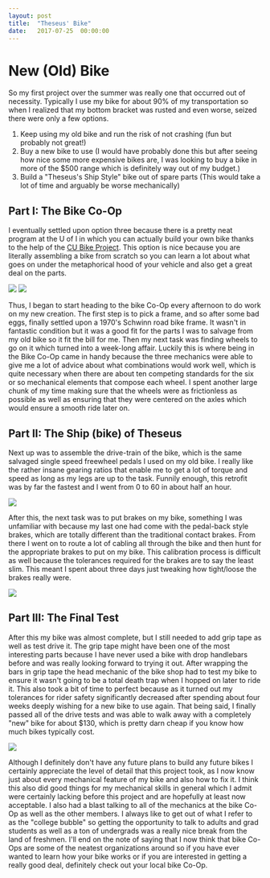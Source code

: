 ```yaml
---
layout: post
title:  "Theseus' Bike"
date:   2017-07-25  00:00:00
---
```



# New (Old) Bike
So my first project over the summer was really one that occurred out of necessity.
Typically I use my bike for about 90% of my transportation so when I realized that
my bottom bracket was rusted and even worse, seized there were only a few options.

1. Keep using my old bike and run the risk of not crashing (fun but probably not great!)
2. Buy a new bike to use (I would have probably done this but after seeing how nice some
  more expensive bikes are, I was looking to buy a bike in more of the $500 range which
  is definitely way out of my budget.)
3. Build a "Theseus's Ship Style" bike out of spare parts (This would take a lot of time
  and arguably be worse mechanically)

## Part I: The Bike Co-Op
I eventually settled upon option three because there is a pretty neat program at
the U of I in which you can actually build your own bike thanks to the help of the
[CU Bike Project][cu-bike-project-link]. This option is nice because you are literally
assembling a bike from scratch so you can learn a lot about what goes on under the
metaphorical hood of your vehicle and also get a great deal on the parts.

![]({{site.baseurl}}/images/new_old_bike/bike_in_shop1.jpg)
![]({{site.baseurl}}/images/new_old_bike/bike_in_shop2.jpg)

Thus, I began to start heading to the bike Co-Op every afternoon to do work on my
new creation. The first step is to pick a frame, and so after some bad eggs, finally
settled upon a 1970's Schwinn road bike frame. It wasn't in fantastic condition
but it was a good fit for the parts I was to salvage from my old bike so it fit the
bill for me. Then my next task was finding wheels to go on it which turned into a
week-long affair. Luckily this is where being in the Bike Co-Op came in handy because
the three mechanics were able to give me a lot of advice about what combinations would
work well, which is quite necessary when there are about ten competing standards for the
six or so mechanical elements that compose each wheel. I spent another large chunk of my
time making sure that the wheels were as frictionless as possible as well as ensuring
that they were centered on the axles which would ensure a smooth ride later on.

## Part II: The Ship (bike) of Theseus
Next up was to assemble the drive-train of the bike, which is the same salvaged single
speed freewheel pedals I used on my old bike. I really like the rather insane gearing ratios
that enable me to get a lot of torque and speed as long as my legs are up to the task.
Funnily enough, this retrofit was by far the fastest and I went from 0 to 60 in about
half an hour.

![]({{site.baseurl}}/images/new_old_bike/bike_completed1.jpg)

After this, the next task was to put brakes on my bike, something I was unfamiliar with
because my last one had come with the pedal-back style brakes, which are totally different
than the traditional contact brakes. From there I went on to route a lot of cabling all
through the bike and then hunt for the appropriate brakes to put on my bike. This
calibration process is difficult as well because the tolerances required for the brakes
are to say the least slim. This meant I spent about three days just tweaking how tight/loose
the brakes really were.

![]({{site.baseurl}}/images/new_old_bike/bike_completed2.jpg)

## Part III: The Final Test
After this my bike was almost complete, but I still needed to add grip tape as well as test
drive it. The grip tape might have been one of the most interesting parts because I have
never used a bike with drop handlebars before and was really looking forward to trying it out.
After wrapping the bars in grip tape the head mechanic of the bike shop had to test my bike
to ensure it wasn't going to be a total death trap when I hopped on later to ride it.
This also took a bit of time to perfect because as it turned out my tolerances for rider safety
significantly decreased after spending about four weeks deeply wishing for a new bike to use
again. That being said, I finally passed all of the drive tests and was able to walk
away with a completely "new" bike for about $130, which is pretty darn cheap if you
know how much bikes typically cost.

![]({{site.baseurl}}/images/new_old_bike/bike_on_trail1.jpg)

Although I definitely don't have any future plans to build any future bikes I certainly
appreciate the level of detail that this project took, as I now know just about every
mechanical feature of my bike and also how to fix it. I think this also did good things
for my mechanical skills in general which I admit were certainly lacking before this project
and are hopefully at least now acceptable. I also had a blast talking to all of the mechanics
at the bike Co-Op as well as the other members. I always like to get out of what I refer to
as the "college bubble" so getting the opportunity to talk to adults and grad students as well
as a ton of undergrads was a really nice break from the land of freshmen. I'll end on the note
of saying that I now think that bike Co-Ops are some of the neatest organizations around so
if you have ever wanted to learn how your bike works or if you are interested in getting a really
good deal, definitely check out your local bike Co-Op.

[cu-bike-project-link]: [http://thebikeproject.org/]
